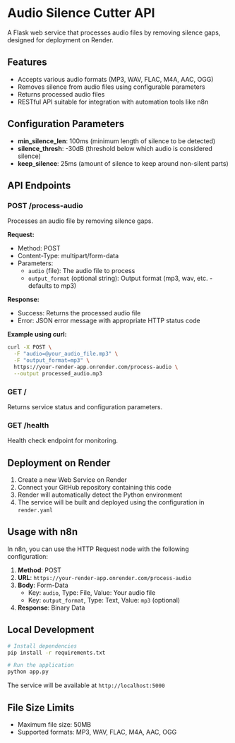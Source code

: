 # Audio Silence Cutter API

A Flask web service that processes audio files by removing silence gaps, designed for deployment on Render.

## Features

- Accepts various audio formats (MP3, WAV, FLAC, M4A, AAC, OGG)
- Removes silence from audio files using configurable parameters
- Returns processed audio files
- RESTful API suitable for integration with automation tools like n8n

## Configuration Parameters

- **min_silence_len**: 100ms (minimum length of silence to be detected)
- **silence_thresh**: -30dB (threshold below which audio is considered silence)
- **keep_silence**: 25ms (amount of silence to keep around non-silent parts)

## API Endpoints

### POST /process-audio

Processes an audio file by removing silence gaps.

**Request:**
- Method: POST
- Content-Type: multipart/form-data
- Parameters:
  - `audio` (file): The audio file to process
  - `output_format` (optional string): Output format (mp3, wav, etc. - defaults to mp3)

**Response:**
- Success: Returns the processed audio file
- Error: JSON error message with appropriate HTTP status code

**Example using curl:**
```bash
curl -X POST \
  -F "audio=@your_audio_file.mp3" \
  -F "output_format=mp3" \
  https://your-render-app.onrender.com/process-audio \
  --output processed_audio.mp3
```

### GET /

Returns service status and configuration parameters.

### GET /health

Health check endpoint for monitoring.

## Deployment on Render

1. Create a new Web Service on Render
2. Connect your GitHub repository containing this code
3. Render will automatically detect the Python environment
4. The service will be built and deployed using the configuration in `render.yaml`

## Usage with n8n

In n8n, you can use the HTTP Request node with the following configuration:

1. **Method**: POST
2. **URL**: `https://your-render-app.onrender.com/process-audio`
3. **Body**: Form-Data
   - Key: `audio`, Type: File, Value: Your audio file
   - Key: `output_format`, Type: Text, Value: `mp3` (optional)
4. **Response**: Binary Data

## Local Development

```bash
# Install dependencies
pip install -r requirements.txt

# Run the application
python app.py
```

The service will be available at `http://localhost:5000`

## File Size Limits

- Maximum file size: 50MB
- Supported formats: MP3, WAV, FLAC, M4A, AAC, OGG 